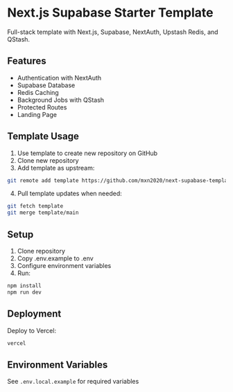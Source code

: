 # Next.js Supabase Starter Template

Full-stack template with Next.js, Supabase, NextAuth, Upstash Redis, and QStash.

## Features
- Authentication with NextAuth
- Supabase Database
- Redis Caching
- Background Jobs with QStash
- Protected Routes
- Landing Page

## Template Usage
1. Use template to create new repository on GitHub
2. Clone new repository
3. Add template as upstream:
```bash
git remote add template https://github.com/mxn2020/next-supabase-template.git
```
4. Pull template updates when needed:
```bash
git fetch template
git merge template/main
```

## Setup
1. Clone repository
2. Copy .env.example to .env
3. Configure environment variables
4. Run:
```bash
npm install
npm run dev
```

## Deployment
Deploy to Vercel:
```bash
vercel
```

## Environment Variables
See `.env.local.example` for required variables
